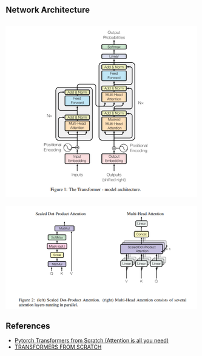 ## Network Architecture

![Figure-1](https://github.com/ishandutta0098/paper-implementations/blob/main/Architectures/Transformers/images/Figure-1.png)
---
![Figure-2](https://github.com/ishandutta0098/paper-implementations/blob/main/Architectures/Transformers/images/Figure-2.png)

## References
- [Pytorch Transformers from Scratch (Attention is all you need)](https://www.youtube.com/watch?v=U0s0f995w14&list=PLhhyoLH6IjfxeoooqP9rhU3HJIAVAJ3Vz&index=40&t=4s)
- [TRANSFORMERS FROM SCRATCH](http://peterbloem.nl/blog/transformers)
